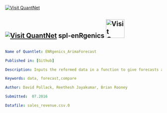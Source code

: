 [<img src="https://github.com/QuantLet/Styleguide-and-Validation-procedure/blob/master/pictures/banner.png" alt="Visit QuantNet">](http://quantlet.de/index.php?p=info)

## [<img src="https://github.com/QuantLet/Styleguide-and-Validation-procedure/blob/master/pictures/qloqo.png" alt="Visit QuantNet">](http://quantlet.de/) **spl-enRgenics** [<img src="https://github.com/QuantLet/Styleguide-and-Validation-procedure/blob/master/pictures/QN2.png" width="60" alt="Visit QuantNet 2.0">](http://quantlet.de/d3/ia)


```yaml

Name of Quantlet: ENRgenics_ArimaForecast

Published in: [Github]

Description: Inputs the reformed data in a function to give forecasts and also compares forecast with actual data 

Keywords: data, forecast,compare

Author: David Pollack, Reethesh Jayakumar, Brian Rooney

Submitted:  07.2016

Datafile: sales_revenue.csv.0
```